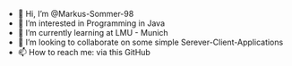 - 👋 Hi, I’m @Markus-Sommer-98
- 👀 I’m interested in Programming in Java
- 🌱 I’m currently learning at LMU - Munich
- 💞️ I’m looking to collaborate on some simple Serever-Client-Applications
- 📫 How to reach me: via this GitHub

<!---
Markus-Sommer-98/Markus-Sommer-98 is a ✨ special ✨ repository because its `README.md` (this file) appears on your GitHub profile.
You can click the Preview link to take a look at your changes.
--->

